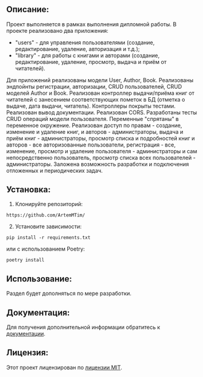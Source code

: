 # 
##  Описание:
Проект выполняется в рамках выполнения дипломной работы.
В проекте реализовано два приложения:
- "users" - для управления пользователями (создание, редактирование, удаление, авторизация и т.д.);
- "library" - для работы с книгами и авторами (создание, редактирование, удаление, просмотр, выдача и приём от читателей).


Для приложений реализованы модели User, Author, Book.
Реализованы эндпойнты регистрации, авторизации, CRUD пользователей, CRUD моделей Author и Book.
Реализован контроллер выдачи/приёма книг от читателей с занесением соответствующих пометок в БД (отметка о выдаче, дата выдачи, читатель).
Контроллеры покрыты тестами.
Реализован вывод документации.
Реализован CORS.
Разработаны тесты CRUD операций модели пользователя.
Переменные "спрятаны" в переменное окружение.
Реализован доступ по правам - создание, изменение и удаление книг, и авторов - администраторы, 
выдача и приём книг - администраторы, просмотр списка и подробностей книг и авторов - все авторизованные пользователи,
регистрация - все, изменение, просмотр и удаление пользователя - администраторы и сам непосредственно пользователь,
просмотр списка всех пользователей - администраторы.
Заложена возможность разработки и подключения отложенных и периодических задач.


## Установка:
1. Клонируйте репозиторий:
```
https://github.com/ArtemMTim/
```
2. Установите зависимости:
```
pip install -r requirements.txt
```
или с использованием Poetry:
```
poetry install
```

## Использование:
Раздел будет дополняться по мере разработки.


## Документация:
Для получения дополнительной информации обратитесь к [документации](docs/README.md).

## Лицензия:

Этот проект лицензирован по [лицензии MIT](LICENSE).